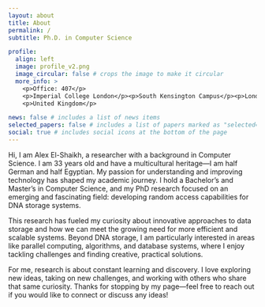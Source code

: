 ```yaml
---
layout: about
title: About
permalink: /
subtitle: Ph.D. in Computer Science

profile:
  align: left
  image: profile_v2.png
  image_circular: false # crops the image to make it circular
  more_info: >
    <p>Office: 407</p>
    <p>Imperial College London</p><p>South Kensington Campus</p><p>London SW7 2AZ</p>
    <p>United Kingdom</p>

news: false # includes a list of news items
selected_papers: false # includes a list of papers marked as "selected={true}"
social: true # includes social icons at the bottom of the page
---
```


Hi, I am Alex El-Shaikh, a researcher with a background in Computer Science. I am 33 years old and have a multicultural heritage—I am half German and half Egyptian. My passion for understanding and improving technology has shaped my academic journey. I hold a Bachelor’s and Master’s in Computer Science, and my PhD research focused on an emerging and fascinating field: developing random access capabilities for DNA storage systems.

This research has fueled my curiosity about innovative approaches to data storage and how we can meet the growing need for more efficient and scalable systems. Beyond DNA storage, I am particularly interested in areas like parallel computing, algorithms, and database systems, where I enjoy tackling challenges and finding creative, practical solutions.

For me, research is about constant learning and discovery. I love exploring new ideas, taking on new challenges, and working with others who share that same curiosity. Thanks for stopping by my page—feel free to reach out if you would like to connect or discuss any ideas!
